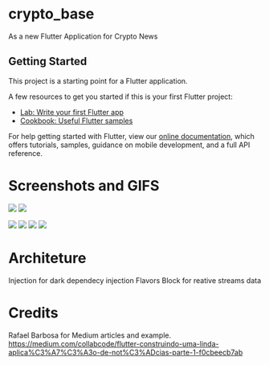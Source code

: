 # crypto_base

As a new Flutter Application for Crypto News

## Getting Started

This project is a starting point for a Flutter application.

A few resources to get you started if this is your first Flutter project:

- [Lab: Write your first Flutter app](https://flutter.dev/docs/get-started/codelab)
- [Cookbook: Useful Flutter samples](https://flutter.dev/docs/cookbook)

For help getting started with Flutter, view our 
[online documentation](https://flutter.dev/docs), which offers tutorials, 
samples, guidance on mobile development, and a full API reference.


# Screenshots and GIFS
![](gifs/1.gif)
![](gifs/2.gif)

![](gifs/3.gif)
![](gifs/4.gif)
![](gifs/5.gif)
![](gifs/6.gif)

# Architeture
Injection for dark dependecy injection
Flavors
Block for reative streams data


# Credits
Rafael Barbosa for Medium articles and example.
https://medium.com/collabcode/flutter-construindo-uma-linda-aplica%C3%A7%C3%A3o-de-not%C3%ADcias-parte-1-f0cbeecb7ab
